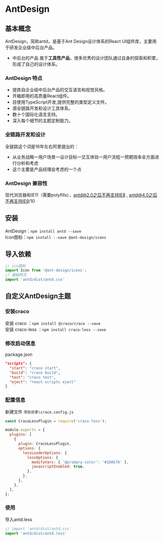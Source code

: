 # AntDesign

## 基本概念

AntDesign，简称antd，是基于Ant Design设计体系的React UI组件库，主要用于研发企业级中后台产品。
 - 中后台的产品 属于**工具性产品**，很多优秀的设计团队通过自身的探索和积累，形成了自己的设计体系。

### AntDesign 特点

* 提炼自企业级中后台产品的交互语言和视觉风格。
* 开箱即用的高质量React组件。
* 目使用TypeScript开发,提供完整的类型定义文件。
* 源全链路开发和设计工具体系。
* 数十个国际化语言支持。
* 深入每个细节的主题定制能力。

### 全链路开发和设计

全链路这个词是16年左右阿里提出的：
 - 从业务战略一用户场景一设计目标一交互体验一用户流程一预期效率全方面进行分析和考虑 
 - 这个主要是产品经理会考虑的一个点

### AntDesign 兼容性

现代浏览器和IE11（需要polyfills），antd@2.0之后不再支持IE8 , antd@4.0之后不再支持IE9/10

## 安装

AntDesign：``npm install antd --save``  
Icon图标：``npm install --save @ant-design/icons``

## 导入依赖

``` js
// ico图标
import Icon from '@ant-design/icons';
// 基础样式
import 'antd/dist/antd.css'
```

## 自定义AntDesign主题

### 安装craco

安装 craco ：``npm install @craco/craco --save``  
安装 craco-less ：``npm install craco-less --save``  

### 修改启动信息

package.json

``` json
"scripts": {
  "start": "craco start",
  "build": "craco build",
  "test": "craco test",
  "eject": "react-scripts eject"
}
```

### 配置信息

新建文件 ``项目目录\craco.config.js``

``` js
const CracoLessPlugin = require('craco-less');

module.exports = {
  plugins: [
    {
      plugin: CracoLessPlugin,
      options: {
        lessLoaderOptions: {
          lessOptions: {
            modifyVars: { '@primary-color': '#1DA57A' },
            javascriptEnabled: true,
          },
        },
      },
    },
  ],
};
```

### 使用

导入antd.less

``` js
// import 'antd/dist/antd.css'
import 'antd/dist/antd.less'
```

